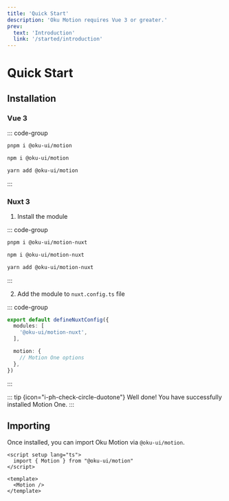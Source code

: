 ```yaml
---
title: 'Quick Start'
description: 'Oku Motion requires Vue 3 or greater.'
prev:
  text: 'Introduction'
  link: '/started/introduction'
---
```


# Quick Start

## Installation

### Vue 3

::: code-group
```sh [pnpm]
pnpm i @oku-ui/motion
```

```bash [npm]
npm i @oku-ui/motion

```

```sh [yarn]
yarn add @oku-ui/motion
```
:::

### Nuxt 3

1. Install the module

::: code-group
```sh [pnpm]
pnpm i @oku-ui/motion-nuxt
```

```bash [npm]
npm i @oku-ui/motion-nuxt

```

```sh [yarn]
yarn add @oku-ui/motion-nuxt
```
:::

2. Add the module to `nuxt.config.ts` file

::: code-group
```ts [nuxt.config.ts]
export default defineNuxtConfig({
  modules: [
    '@oku-ui/motion-nuxt',
  ],

  motion: {
    // Motion One options
  },
})
```
:::

::: tip
{icon="i-ph-check-circle-duotone"}
Well done! You have successfully installed Motion One.
:::

## Importing

Once installed, you can import Oku Motion via `@oku-ui/motion`.

```vue
<script setup lang="ts">
  import { Motion } from "@oku-ui/motion"
</script>

<template>
  <Motion />
</template>
```

